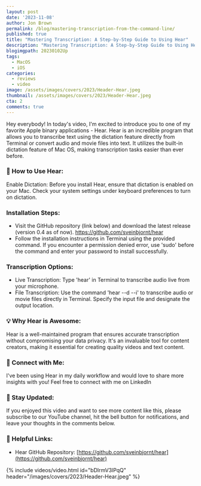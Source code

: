 ```yaml
---
layout: post
date: '2023-11-08'
author: Jon Brown
permalink: /blog/mastering-transcription-from-the-command-line/
published: true
title: "Mastering Transcription: A Step-by-Step Guide to Using Hear"
description: "Mastering Transcription: A Step-by-Step Guide to Using Hear"
blogimgpath: 20230102Up
tags:
  - MacOS
  - iOS
categories:
  - reviews
  - video
image: /assets/images/covers/2023/Header-Hear.jpeg
thumbnail: /assets/images/covers/2023/Header-Hear.jpeg
cta: 2
comments: true
---
```

Hey everybody! In today's video, I'm excited to introduce you to one of my favorite Apple binary applications - Hear. Hear is an incredible program that allows you to transcribe text using the dictation feature directly from Terminal or convert audio and movie files into text. It utilizes the built-in dictation feature of Mac OS, making transcription tasks easier than ever before.

### 🔧 How to Use Hear:
Enable Dictation: Before you install Hear, ensure that dictation is enabled on your Mac. Check your system settings under keyboard preferences to turn on dictation.

### Installation Steps:
- Visit the GitHub repository (link below) and download the latest release (version 0.4 as of now). https://github.com/sveinbjornt/hear
- Follow the installation instructions in Terminal using the provided command. If you encounter a permission denied error, use 'sudo' before the command and enter your password to install successfully.

### Transcription Options:
- Live Transcription: Type 'hear' in Terminal to transcribe audio live from your microphone.
- File Transcription: Use the command 'hear --d --i' to transcribe audio or movie files directly in Terminal. Specify the input file and designate the output location.

### 💡 Why Hear is Awesome:
Hear is a well-maintained program that ensures accurate transcription without compromising your data privacy. It's an invaluable tool for content creators, making it essential for creating quality videos and text content.

### 🌟 Connect with Me:
I've been using Hear in my daily workflow and would love to share more insights with you! Feel free to connect with me on LinkedIn 

### 🔔 Stay Updated:
If you enjoyed this video and want to see more content like this, please subscribe to our YouTube channel, hit the bell button for notifications, and leave your thoughts in the comments below.

### 🔗 Helpful Links:
- Hear GitHub Repository: [https://github.com/sveinbjornt/hear](https://github.com/sveinbjornt/hear)
 
{% include videos/video.html id="bDlrmV3lPqQ" header="/images/covers/2023/Header-Hear.jpeg" %}

